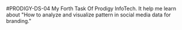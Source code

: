 #PRODIGY-DS-04
My Forth Task Of Prodigy InfoTech.
It help me learn about "How to analyze and visualize pattern in social media data for branding."
